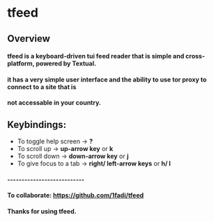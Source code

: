 # tfeed

## Overview
#### tfeed is a keyboard-driven tui feed reader that is simple and cross-platform, powered by Textual.
#### it has a very simple user interface and the ability to use tor proxy to connect to a site that is
#### not accessable in your country.

## Keybindings:

* To toggle help screen -> **?**
* To scroll up -> **up-arrow key** or **k**
* To scroll down -> **down-arrow key** or **j**
* To give focus to a tab -> **right/ left-arrow keys** or **h/ l**


#### ---------------------------
#### To collaborate: https://github.com/1fadi/tfeed
#### **Thanks for using tfeed.**
